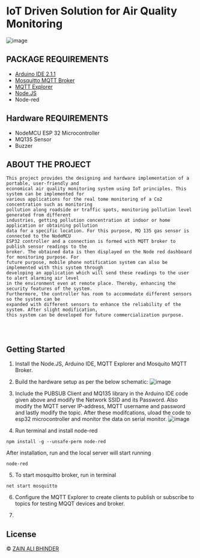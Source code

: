 #  IoT Driven Solution for Air Quality Monitoring

![image](https://github.com/zainalibhinder/IoT-Driven-Solution-for-Smart-Air-Quality-Monitoring/assets/109630795/fa83f071-a083-4417-8a09-ff359fff7e8d)



## PACKAGE REQUIREMENTS


- [Arduino IDE 2.1.1](https://www.arduino.cc/en/software)
- [Mosquitto MQTT Broker](https://mosquitto.org/download/) 
- [MQTT Explorer](http://mqtt-explorer.com/)
- [Node.JS](https://nodejs.org/en)
- Node-red

## Hardware REQUIREMENTS
 
- NodeMCU ESP 32 Microcontroller
- MQ135 Sensor
- Buzzer
  

## ABOUT THE PROJECT

```
This project provides the designing and hardware implementation of a portable, user-friendly and 
economical air quality monitoring system using IoT principles. This system can be implemented for
various applications for the real tome monitoring of a Co2 concentration such as monitoring 
pollution along roadside or traffic spots, monitoring pollution level generated from different
industries, getting pollution concentration at indoor or home application or obtaining pollution
data for a specific location. For this purpose, MQ 135 gas sensor is connected to the NodeMCU 
ESP32 controller and a connection is formed with MQTT broker to publish sensor readings to the 
broker. The obtained data is then displayed on the Node red dashboard for monitoring purpose. For
future purpose, mobile phone notification system can also be implemented with this system through
developing an application which will send these readings to the user to alert alarming air level
in the environment even at remote place. Thereby, enhancing the security features of the system.
Furthermore, the controller has room to accommodate different sensors so the system can be 
expanded with different sensors to enhance the reliability of the system. After slight modification,
this system can be developed for future commercialization purpose.


 
```

## Getting Started


 1) Install the  Node.JS, Arduino IDE, MQTT Explorer and Mosquito MQTT Broker.

 2) Build the hardware setup as per the below schematic:
![image](https://github.com/zainalibhinder/IoT-Driven-Solution-for-Smart-Air-Quality-Monitoring/assets/109630795/eea1e003-de73-47d2-bf46-9bf849cfa4ab)


3) Include the PUBSUB Client and MQ135 library in the Arduino IDE code given above and modify the Network SSID and its Password.
    Also modify the MQTT server IP-address, MQTT username and password and lastly modify the topic. After these modifcations,
    uload the code to esp32 microcontroller and monitor the data on serial monitor. 
 ![image](https://github.com/zainalibhinder/IoT-Driven-Solution-for-Smart-Air-Quality-Monitoring/assets/109630795/fcb8b489-e22c-42ca-a97e-63b5d3c49c32)

6) Run terminal and install node-red
```
npm install -g --unsafe-perm node-red
```
After installation, run and the local server will start running
```
node-red
```
5) To start mosquitto broker, run in terminal
```
net start mosquitto
```
6) Configure the MQTT Explorer to create clients to
publish or subscribe to topics for testing MQQT devices and
broker.

7)






## License
&copy; 
[ZAIN ALI BHINDER](https://github.com/ZAINALIBHINDER)
